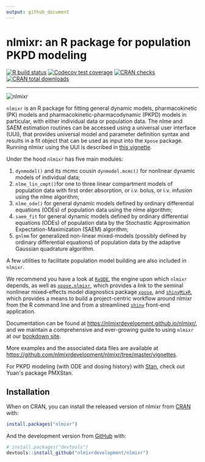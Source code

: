 ```yaml
---
output: github_document
---
```


<!-- README.md is generated from README.Rmd. Please edit that file -->



# nlmixr: an R package for population PKPD modeling

<!-- badges: start -->
[![R build status](https://github.com/nlmixrdevelopment/nlmixr/workflows/R-CMD-check/badge.svg)](https://github.com/nlmixrdevelopment/nlmixr/actions)
[![Codecov test coverage](https://codecov.io/gh/nlmixrdevelopment/nlmixr/branch/master/graph/badge.svg)](https://codecov.io/gh/nlmixrdevelopment/nlmixr?branch=master)
[![CRAN checks](https://cranchecks.info/badges/summary/nlmixr)](https://cran.r-project.org/web/checks/check_results_nlmixr.html)
[![CRAN total downloads](https://cranlogs.r-pkg.org/badges/grand-total/nlmixr)](https://cran.r-project.org/package=nlmixr)
<!-- badges: end -->

***

![nlmixr](logo.png)


`nlmixr` is an R package for fitting general dynamic models,
pharmacokinetic (PK) models and pharmacokinetic-pharmacodynamic (PKPD)
models in particular, with either individual data or population
data. The nlme and SAEM estimation routines can be accessed using a
universal user interface (UUI), that provides universal model and
parameter definition syntax and results in a fit object that can be
used as input into the `Xpose` package. Running nlmixr using the UUI
is described in [this vignette](https://nlmixrdevelopment.github.io/nlmixr/articles/running_nlmixr.html).

Under the hood `nlmixr` has five main modules:  

1. `dynmodel()` and its mcmc cousin `dynmodel.mcmc()` for nonlinear
   dynamic models of individual data;
2. `nlme_lin_cmpt()`for one to three linear compartment models of
   population data with first order absorption, or i.v. bolus, or
   i.v. infusion using the nlme algorithm;
3. `nlme_ode()` for general dynamic models defined by ordinary
   differential equations (ODEs) of population data using the nlme
   algorithm;
4. `saem_fit` for general dynamic models defined by ordinary differential equations (ODEs) of population data by the Stochastic Approximation Expectation-Maximization (SAEM) algorithm;  
5. `gnlmm` for generalized non-linear mixed-models (possibly defined
   by ordinary differential equations) of population data by the
   adaptive Gaussian quadrature algorithm.

A few utilities to facilitate population model building are also included in `nlmixr`.

We recommend you have a look at [`RxODE`](https://nlmixrdevelopment.github.io/RxODE/articles/RxODE-intro.html), the engine upon which `nlmixr` depends, as well as [`xpose.nlmixr`](https://github.com/nlmixrdevelopment/xpose.nlmixr), which provides a link to the seminal nonlinear mixed-effects model diagnostics package [`xpose`](https://uupharmacometrics.github.io/xpose/), and [`shinyMixR`](https://github.com/RichardHooijmaijers/shinyMixR), which provides a means to build a project-centric workflow around nlmixr from the R command line and from a streamlined [`shiny`](https://shiny.rstudio.com/) front-end application. 

Documentation can be found at https://nlmixrdevelopment.github.io/nlmixr/, and we maintain a comprehensive and ever-growing guide to using `nlmixr` at our [bookdown site](https://nlmixrdevelopment.github.io/nlmixr_bookdown/index.html).

More examples and the associated data files are available at 
https://github.com/nlmixrdevelopment/nlmixr/tree/master/vignettes.

For PKPD modeling (with ODE and dosing history) with
[Stan](http://mc-stan.org/), check out Yuan's package PMXStan.

## Installation

When on CRAN, you can install the released version of nlmixr from [CRAN](https://CRAN.R-project.org) with:

``` r
install.packages("nlmixr")
```

And the development version from [GitHub](https://github.com/) with:

``` r
# install.packages("devtools")
devtools::install_github("nlmixrdevelopment/nlmixr")
```

